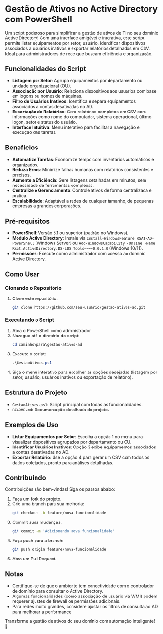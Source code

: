 # Gestão de Ativos no Active Directory com PowerShell  

Um script poderoso para simplificar a gestão de ativos de TI no seu domínio Active Directory! Com uma interface amigável e interativa, este script permite listar equipamentos por setor, usuário, identificar dispositivos associados a usuários inativos e exportar relatórios detalhados em CSV. Ideal para administradores de rede que buscam eficiência e organização.

## Funcionalidades do Script  
- **Listagem por Setor**: Agrupa equipamentos por departamento ou unidade organizacional (OU).  
- **Associação por Usuário**: Relaciona dispositivos aos usuários com base em logons ou nomes de máquinas.  
- **Filtro de Usuários Inativos**: Identifica e separa equipamentos associados a contas desativadas no AD.  
- **Exportação de Relatórios**: Gera relatórios completos em CSV com informações como nome do computador, sistema operacional, último logon, setor e status do usuário.  
- **Interface Intuitiva**: Menu interativo para facilitar a navegação e execução das tarefas.

## Benefícios  
- **Automatize Tarefas**: Economize tempo com inventários automáticos e organizados.  
- **Reduza Erros**: Minimize falhas humanas com relatórios consistentes e precisos.  
- **Aumente a Eficiência**: Gere listagens detalhadas em minutos, sem necessidade de ferramentas complexas.  
- **Centralize o Gerenciamento**: Controle ativos de forma centralizada e prática.  
- **Escalabilidade**: Adaptável a redes de qualquer tamanho, de pequenas empresas a grandes corporações.

## Pré-requisitos  
- **PowerShell**: Versão 5.1 ou superior (padrão no Windows).  
- **Módulo Active Directory**: Instale via `Install-WindowsFeature RSAT-AD-PowerShell` (Windows Server) ou `Add-WindowsCapability -Online -Name Rsat.ActiveDirectory.DS-LDS.Tools~~~~0.0.1.0` (Windows 10/11).  
- **Permissões**: Execute como administrador com acesso ao domínio Active Directory.

## Como Usar  

### Clonando o Repositório  
1. Clone este repositório:  
   ```bash
   git clone https://github.com/seu-usuario/gestao-ativos-ad.git
   ```  

### Executando o Script  
1. Abra o PowerShell como administrador.  
2. Navegue até o diretório do script:  
   ```powershell
   cd caminho\para\gestao-ativos-ad
   ```  
3. Execute o script:  
   ```powershell
   .\GestaoAtivos.ps1
   ```  
4. Siga o menu interativo para escolher as opções desejadas (listagem por setor, usuário, usuários inativos ou exportação de relatório).  

## Estrutura do Projeto  
- `GestaoAtivos.ps1`: Script principal com todas as funcionalidades.  
- `README.md`: Documentação detalhada do projeto.  

## Exemplos de Uso  
- **Listar Equipamentos por Setor**: Escolha a opção 1 no menu para visualizar dispositivos agrupados por departamento ou OU.  
- **Identificar Usuários Inativos**: Opção 3 exibe equipamentos associados a contas desativadas no AD.  
- **Exportar Relatório**: Use a opção 4 para gerar um CSV com todos os dados coletados, pronto para análises detalhadas.

## Contribuindo  
Contribuições são bem-vindas! Siga os passos abaixo:  
1. Faça um fork do projeto.  
2. Crie uma branch para sua melhoria:  
   ```bash
   git checkout -b feature/nova-funcionalidade
   ```  
3. Commit suas mudanças:  
   ```bash
   git commit -m 'Adicionando nova funcionalidade'
   ```  
4. Faça push para a branch:  
   ```bash
   git push origin feature/nova-funcionalidade
   ```  
5. Abra um Pull Request.  

## Notas  
- Certifique-se de que o ambiente tem conectividade com o controlador de domínio para consultar o Active Directory.  
- Algumas funcionalidades (como associação de usuário via WMI) podem requerer ajustes de firewall ou permissões adicionais.  
- Para redes muito grandes, considere ajustar os filtros de consulta ao AD para melhorar a performance.

Transforme a gestão de ativos do seu domínio com automação inteligente! 🚀
